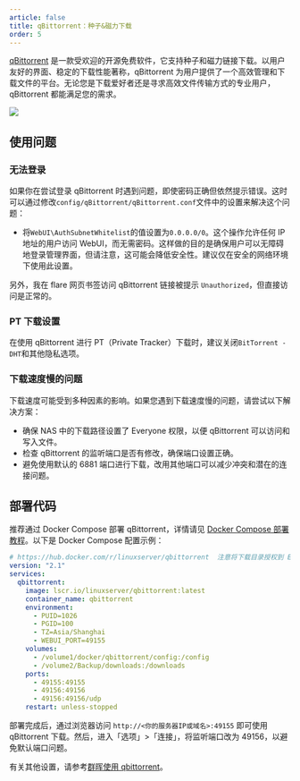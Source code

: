 ```yaml
---
article: false
title: qBittorrent：种子&磁力下载
order: 5
---
```


[qBittorrent](https://registry.hub.docker.com/r/linuxserver/qbittorrent/) 是一款受欢迎的开源免费软件，它支持种子和磁力链接下载。以用户友好的界面、稳定的下载性能著称，qBittorrent 为用户提供了一个高效管理和下载文件的平台。无论您是下载爱好者还是寻求高效文件传输方式的专业用户，qBittorrent 都能满足您的需求。

![](https://img.newzone.top/2024-03-19-19-49-15.png?imageMogr2/format/webp)

## 使用问题

### 无法登录

如果你在尝试登录 qBittorrent 时遇到问题，即使密码正确但依然提示错误。这时可以通过修改`config/qBittorrent/qBittorrent.conf`文件中的设置来解决这个问题：

- 将`WebUI\AuthSubnetWhitelist`的值设置为`0.0.0.0/0`。这个操作允许任何 IP 地址的用户访问 WebUI，而无需密码。这样做的目的是确保用户可以无障碍地登录管理界面，但请注意，这可能会降低安全性。建议仅在安全的网络环境下使用此设置。

另外，我在 flare 网页书签访问 qBittorrent 链接被提示 `Unauthorized`，但直接访问是正常的。

### PT 下载设置

在使用 qBittorrent 进行 PT（Private Tracker）下载时，建议关闭`BitTorrent - DHT`和其他隐私选项。

### 下载速度慢的问题

下载速度可能受到多种因素的影响。如果您遇到下载速度慢的问题，请尝试以下解决方案：

- 确保 NAS 中的下载路径设置了 Everyone 权限，以便 qBittorrent 可以访问和写入文件。
- 检查 qBittorrent 的监听端口是否有修改，确保端口设置正确。
- 避免使用默认的 6881 端口进行下载，改用其他端口可以减少冲突和潜在的连接问题。

## 部署代码

推荐通过 Docker Compose 部署 qBittorrent，详情请见 [Docker Compose 部署教程](./#%E9%83%A8%E7%BD%B2%E6%95%99%E7%A8%8B)。以下是 Docker Compose 配置示例：

```yml
# https://hub.docker.com/r/linuxserver/qbittorrent  注意将下载目录授权到 Everyone
version: "2.1"
services:
  qbittorrent:
    image: lscr.io/linuxserver/qbittorrent:latest
    container_name: qbittorrent
    environment:
      - PUID=1026
      - PGID=100
      - TZ=Asia/Shanghai
      - WEBUI_PORT=49155
    volumes:
      - /volume1/docker/qbittorrent/config:/config
      - /volume2/Backup/downloads:/downloads
    ports:
      - 49155:49155
      - 49156:49156
      - 49156:49156/udp
    restart: unless-stopped
```

部署完成后，通过浏览器访问 `http://<你的服务器IP或域名>:49155` 即可使用 qBittorrent 下载。然后，进入「选项」>「连接」，将监听端口改为 49156，以避免默认端口问题。

有关其他设置，请参考[群晖使用 qbittorrent](https://blog.csdn.net/weixin_45120915/article/details/114691473)。
